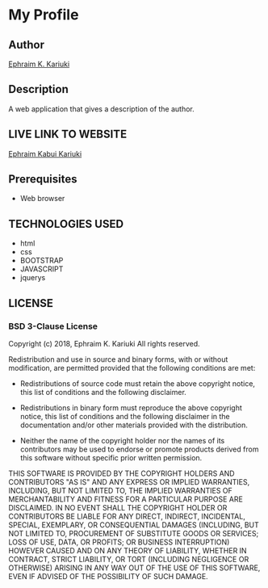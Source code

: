 # My Profile
## Author
[Ephraim K. Kariuki](https://twitter.com/EKabuiKariuki)

## Description

A web application that gives a description of the author.

## LIVE LINK TO WEBSITE

[Ephraim Kabui Kariuki](https://ephraimkariuki.github.io/My-Profile/)

## Prerequisites

- Web browser

## TECHNOLOGIES USED

- html
- css
- BOOTSTRAP
- JAVASCRIPT
- jquerys

## LICENSE

### BSD 3-Clause License

Copyright (c) 2018, Ephraim K. Kariuki
All rights reserved.

Redistribution and use in source and binary forms, with or without
modification, are permitted provided that the following conditions are met:

* Redistributions of source code must retain the above copyright notice, this
  list of conditions and the following disclaimer.

* Redistributions in binary form must reproduce the above copyright notice,
  this list of conditions and the following disclaimer in the documentation
  and/or other materials provided with the distribution.

* Neither the name of the copyright holder nor the names of its
  contributors may be used to endorse or promote products derived from
  this software without specific prior written permission.

THIS SOFTWARE IS PROVIDED BY THE COPYRIGHT HOLDERS AND CONTRIBUTORS "AS IS"
AND ANY EXPRESS OR IMPLIED WARRANTIES, INCLUDING, BUT NOT LIMITED TO, THE
IMPLIED WARRANTIES OF MERCHANTABILITY AND FITNESS FOR A PARTICULAR PURPOSE ARE
DISCLAIMED. IN NO EVENT SHALL THE COPYRIGHT HOLDER OR CONTRIBUTORS BE LIABLE
FOR ANY DIRECT, INDIRECT, INCIDENTAL, SPECIAL, EXEMPLARY, OR CONSEQUENTIAL
DAMAGES (INCLUDING, BUT NOT LIMITED TO, PROCUREMENT OF SUBSTITUTE GOODS OR
SERVICES; LOSS OF USE, DATA, OR PROFITS; OR BUSINESS INTERRUPTION) HOWEVER
CAUSED AND ON ANY THEORY OF LIABILITY, WHETHER IN CONTRACT, STRICT LIABILITY,
OR TORT (INCLUDING NEGLIGENCE OR OTHERWISE) ARISING IN ANY WAY OUT OF THE USE
OF THIS SOFTWARE, EVEN IF ADVISED OF THE POSSIBILITY OF SUCH DAMAGE.
